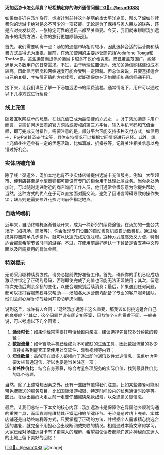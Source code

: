 **汤加远游卡怎么续费？轻松搞定你的海外通信问题[[TG💪+ @esim1088](https://t.me/s/esim1088)]**

如果你最近在汤加旅行，或者计划前往这个美丽的南太平洋岛国，那么了解如何续费你的远游卡绝对是必不可少的一项技能。无论是为了保持与家人朋友的联系，还是应对突发状况，一张稳定可靠的通讯卡都至关重要。今天，我们就来聊聊汤加远游卡的续费方法，让你的旅行更加顺畅无阻。

首先，我们需要明确一点：汤加的通信市场相对较小，因此选择合适的运营商和续费方式显得尤为重要。目前，在汤加使用的主要运营商包括Vodafone Tonga和Tonfon等。这些运营商提供的远游卡服务不仅价格实惠，而且覆盖范围广，能够满足大多数用户的日常需求。不过，由于地理位置偏远，汤加的通信网络建设成本较高，因此信号强度和网络速度可能会受到一定限制。但总体来说，只要选择适合自己的套餐，并按照正确的方式续费，就能确保你在汤加期间的通信畅通无阻。

接下来，让我们详细了解一下汤加远游卡的续费流程。通常情况下，用户可以通过以下几种方式进行续费：

### 线上充值

随着互联网技术的发展，在线充值已成为最便捷的方式之一。对于汤加远游卡用户而言，只需访问运营商的官方网站或授权的第三方平台，输入手机号码和充值金额，即可完成支付操作。需要注意的是，部分平台可能支持多种支付方式，如信用卡、PayPal甚至支付宝等，具体支持情况可以根据实际情况进行选择。此外，线上充值往往还会有一定的优惠活动，比如满减、折扣券等，记得关注相关信息以免错过好机会。

### 实体店铺充值

除了线上渠道外，汤加本地也有不少实体店铺提供远游卡充值服务。例如，大型超市、便利店甚至是小型商铺都可能设有专门的柜台用于处理此类业务。当你身处汤加时，可以随时走进附近的商店询问工作人员，他们通常会很乐意为你提供帮助。当然，这种方式的优点在于可以直接面对面交流，避免了因语言障碍导致的操作失误；缺点则是需要额外花费时间前往指定地点。

### 自助终端机

近年来，自助终端机逐渐普及开来，成为一种新兴的续费途径。在汤加的一些公共场所（如机场、商场等），你会发现专门设置的自动售货机或自助缴费机。通过触摸屏界面简单几步操作，就可以快速完成充值过程。这种方式既高效又方便，特别适合那些希望节省时间的游客。不过，在使用前最好确认一下设备是否支持中文界面以及所需费用的具体金额。

### 特别提示

无论采用哪种续费方式，请务必提前做好准备工作。首先，确保你的手机已经成功激活并绑定了正确的号码，否则即使完成了充值也可能无法正常使用；其次，留意每次充值后剩余余额的变化，以便合理规划后续消费；最后，如果遇到任何问题，都可以拨打客服热线寻求帮助——汤加各大运营商均配备了专业的客户服务团队，他们会耐心解答你的疑问并协助解决问题。

说到这里，或许有人会问：“既然汤加远游卡这么重要，那我该如何挑选适合自己的套餐呢？”其实，这个问题并没有固定的答案，因为每个人的需求不同。一般来说，可以考虑以下几个因素：

1. **通话时长**：如果你经常需要打电话给国内亲友，建议选择包含较多分钟数的套餐；
2. **数据流量**：如今智能手机已经成为不可或缺的生活工具，因此数据流量的多少直接关系到能否正常使用社交软件、观看视频等内容；
3. **短信数量**：虽然现在很多人都倾向于通过即时通讯软件发送信息，但偶尔也需要发些普通短信，所以也要适当关注这一项；
4. **价格性价比**：结合自身预算，综合考量各项服务的实际价值，找到最具性价比的那个选项。

当然，除了上述常规因素之外，还有一些细节值得我们注意。比如某些套餐可能附带免费赠送的服务项目，比如国际漫游权限、特定时间段内的优惠通话时段等等。因此，在做出最终决定之前一定要仔细阅读条款细则，以免遗漏关键信息。

最后，让我们总结一下本文的核心内容：汤加远游卡是保障你在异国他乡顺利沟通的重要工具，而续费则是维持其正常运作的关键环节。无论是通过线上充值、实体店铺还是自助终端机等方式，只要掌握了正确的方法，并根据个人需求精心挑选合适的套餐，就完全不用担心会出现断网或失联的情况。相信通过本篇文章的学习，大家已经对汤加远游卡有了更深入的理解，希望每位读者都能在这片神秘而又迷人的土地上留下美好的回忆！

[[TG💪+ @esim1088](https://t.me/s/esim1088) ![Image](https://i.postimg.cc/4NQfJmqS/Snipaste-2025-05-13-00-14-12.png)]